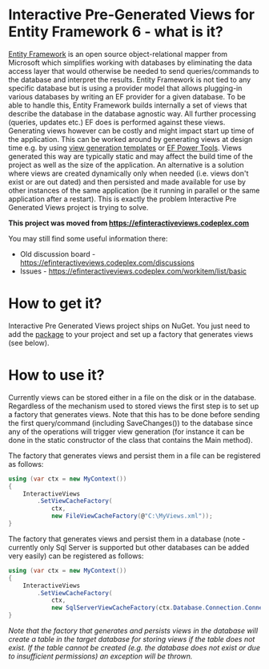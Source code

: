 # Interactive Pre-Generated Views for Entity Framework 6 - what is it?

[Entity Framework](https://github.com/aspnet/EntityFramework6) is an open source object-relational mapper from Microsoft which simplifies working with databases by eliminating the data access layer that would otherwise be needed to send queries/commands to the database and interpret the results. Entity Framework is not tied to any specific database but is using a provider model that allows plugging-in various databases by writing an EF provider for a given database. To be able to handle this, Entity Framework builds internally a set of views that describe the database in the database agnostic way. All further processing (queries, updates etc.) EF does is performed against these views. Generating views however can be costly and might impact start up time of the application. This can be worked around by generating views at design time e.g. by using [view generation templates](http://blog.3d-logic.com/2013/10/17/ef6-codefirst-view-generation-t4-template-for-c-updated-for-ef6-rtm/) or [EF Power Tools](http://blogs.msdn.com/b/adonet/archive/2013/10/12/ef-power-tools-beta-4-available.aspx). Views generated this way are typically static and may affect the build time of the project as well as the size of the application. An alternative is a solution where views are created dynamically only when needed (i.e. views don't exist or are out dated) and then persisted and made available for use by other instances of the same application (be it running in parallel or the same application after a restart). This is exactly the problem Interactive Pre Generated Views project is trying to solve. 

**This project was moved from https://efinteractiveviews.codeplex.com**

You may still find some useful information there:

- Old discussion board - https://efinteractiveviews.codeplex.com/discussions
- Issues - https://efinteractiveviews.codeplex.com/workitem/list/basic

# How to get it?

Interactive Pre Generated Views project ships on NuGet. You just need to add the [package](https://www.nuget.org/packages/EFInteractiveViews) to your project and set up a factory that generates views (see below). 

# How to use it?

Currently views can be stored either in a file on the disk or in the database. Regardless of the mechanism used to stored views the first step is to set up a factory that generates views. Note that this has to be done before sending the first query/command (including SaveChanges()) to the database since any of the operations will trigger view generation (for instance it can be done in the static constructor of the class that contains the Main method). 

The factory that generates views and persist them in a file can be registered as follows:

```C#
using (var ctx = new MyContext())
{
    InteractiveViews
        .SetViewCacheFactory(
            ctx, 
            new FileViewCacheFactory(@"C:\MyViews.xml"));
}
```

The factory that generates views and persist them in a database (note - currently only Sql Server is supported but other databases can be added very easily) can be registered as follows:

```C#
using (var ctx = new MyContext())
{
    InteractiveViews
        .SetViewCacheFactory(
            ctx, 
            new SqlServerViewCacheFactory(ctx.Database.Connection.ConnectionString));
}
```

*Note that the factory that generates and persists views in the database will create a table in the target database for storing views if the table does not exist. If the table cannot be created (e.g. the database does not exist or due to insufficient permissions) an exception will be thrown.*
